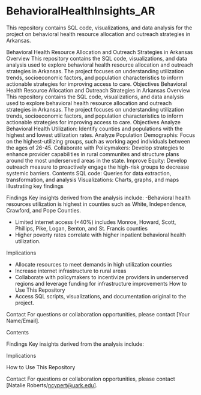 # BehavioralHealthInsights_AR
This repository contains SQL code, visualizations, and data analysis for the project on behavioral health resource allocation and outreach strategies in Arkansas.

Behavioral Health Resource Allocation and Outreach Strategies in Arkansas Overview
This repository contains the SQL code, visualizations, and data analysis used to explore behavioral health resource allocation and outreach strategies in Arkansas. The project focuses on understanding utilization trends, socioeconomic factors, and population characteristics to inform actionable strategies for improving access to care.
Objectives
Behavioral Health Resource Allocation and Outreach Strategies in Arkansas
Overview
This repository contains the SQL code, visualizations, and data analysis used to explore behavioral health resource allocation and outreach strategies in Arkansas. The project focuses on understanding utilization trends, socioeconomic factors, and population characteristics to inform actionable strategies for improving access to care.
Objectives
Analyze Behavioral Health Utilization: Identify counties and populations with the highest and lowest utilization rates. 
Analyze Population Demographis: Focus on the highest-utilizing groups, such as working aged individuals between the ages of 26-45. 
Collaborate with Policymakers: Develop strategies to enhance provider capabilities in rural communites and structure plans around the most underserved areas in the state. 
Improve Equity: Develop outreach measure to proactively engage the high-risk groups to decrease systemic barriers.
Contents
SQL code: Queries for data extraction, transformation, and analysis
Visualizations: Charts, graphs, and maps illustrating key findings

Findings
Key insights derived from the analysis include:
  -Behavioral health resources utilization is highest in counties such as White, Independence, Crawford, and Pope Counties. 
  - Limited internet access (<40%) includes Monroe, Howard, Scott, Phillips, Pike, Logan, Benton, and St. Francis counties
  - Higher poverty rates correlate with higher inpatient behavioral health utilization.

Implications
 - Allocate resources to meet demands in high utilization counties
 - Increase internet infrastructure to rural areas
 - Collaborate with policymakers to incentivize providers in underserved regions and leverage funding for infrastructure improvements
How to Use This Repository
- Access SQL scripts, visualizations, and documentation original to the project.

Contact
For questions or collaboration opportunities, please contact [Your Name/Email].

Contents

Findings
Key insights derived from the analysis include:

Implications

How to Use This Repository

Contact
For questions or collaboration opportunities, please contact [Natalie Roberts/ncypert@uark.edu].
